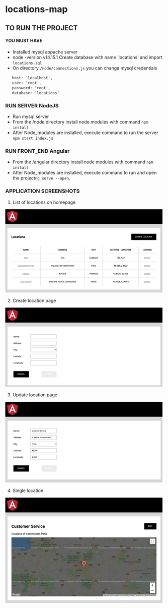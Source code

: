 # locations-map


## TO RUN THE PROJECT
#### YOU MUST HAVE
* Installed mysql appache server
* node -version v14.15.1
Create database with name 'locations' and import `locations.sql`
* On directory `/node/connections.js` you can change mysql credentials
```
   host: 'localhost',
   user: 'root',
   password: 'root',
   database: 'locations'
```


### RUN SERVER NodeJS
* Run mysql server
* From the /node directory install node modules with command `npm install`
* After Node_modules are installed, execute command to run the server `npm start index.js`

### RUN FRONT_END Angular
* From the /angular directory install node modules with command `npm install`
* After Node_modules are installed, execute command to run and open the project`ng serve --open`,


### APPLICATION SCREENSHOTS

1. List of locations on homepage 

![alt Homepage](https://github.com/julif3r/locations-map/blob/main/screenshots/list-of-locations.jpg)

2. Create location page 

![alt Create](https://github.com/julif3r/locations-map/blob/main/screenshots/create-location.jpg)

3. Update location page 

![alt Homepage](https://github.com/julif3r/locations-map/blob/main/screenshots/update-location.jpg)

4. Single location

![alt Single](https://github.com/julif3r/locations-map/blob/main/screenshots/single-location.jpg)

 
